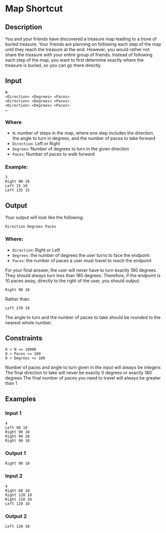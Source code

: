 # Map Shortcut
## Description
You and your friends have discovered a treasure map leading to a trove of buried treasure. Your friends are planning on following each step of the map until they reach the treasure at the end. However, you would rather not share the treasure with your entire group of friends. Instead of following each step of the map, you want to first determine exactly where the treasure is buried, so you can go there directly. 
## Input
```
N
<Direction> <Degrees> <Paces>
<Direction> <Degrees> <Paces>
<Direction> <Degrees> <Paces>
…
```

### Where
* `N`: number of steps in the map, where one step includes the direction, the angle to turn in degrees, and the number of paces to take forward
* `Direction`: Left or Right
* `Degrees`: Number of degrees to turn in the given direction
* `Paces`: Number of paces to walk forward

### Example:
```
3
Right 90 20
Left 15 10
Left 135 15
```
 
## Output
Your output will look like the following:
```
Direction Degrees Paces
```

### Where:
* `Direction`: Right or Left
* `Degrees`: the number of degrees the user turns to face the endpoint
* `Paces`: the number of paces a user must travel to reach the endpoint

For your final answer, the user will never have to turn exactly 180 degrees. They should always turn less than 180 degrees. Therefore, if the endpoint is 10 paces away, directly to the right of the user, you should output:
```
Right 90 10
```
Rather than:
```
Left 270 10
```
The angle to turn and the number of paces to take should be rounded to the nearest whole number.
## Constraints
```
0 < N <= 10000
0 < Paces <= 100
0 < Degrees <= 180
```
Number of paces and angle to turn given in the input will always be integers
The final direction to take will never be exactly 0 degrees or exactly 180 degrees
The final number of paces you need to travel will always be greater than 1
## Examples
### Input 1
```
4
Left 90 10
Right 90 10
Right 90 20
Right 90 10
```
 
### Output 1
```
Right 90 10
```
 
### Input 2
```
4
Right 60 10
Right 120 10
Right 120 20
Left 120 10
```
### Output 2
```
Left 120 10
```
